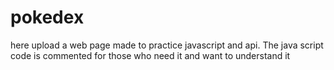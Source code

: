 # pokedex
here upload a web page made to practice javascript and api. The java script code is commented for those who need it and want to understand it
